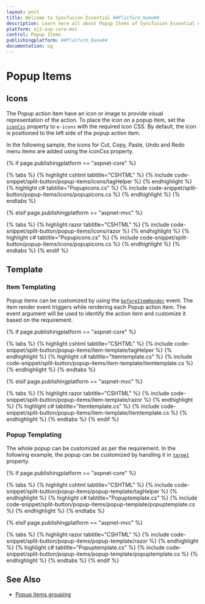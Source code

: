 ```yaml
---
layout: post
title: Welcome to Syncfusion Essential ##Platform_Name##
description: Learn here all about Popup Items of Syncfusion Essential ##Platform_Name## widgets based on HTML5 and jQuery.
platform: ej2-asp-core-mvc
control: Popup Items
publishingplatform: ##Platform_Name##
documentation: ug
---
```



# Popup Items

## Icons

The Popup action item have an icon or image to provide visual representation of the action. To place the icon on a popup
item, set the [`iconCss`](https://help.syncfusion.com/cr/aspnetcore-js2/Syncfusion.EJ2.SplitButtons.SplitButton.html#Syncfusion_EJ2_SplitButtons_SplitButton_IconCss) property to `e-icons` with the required icon CSS. By default, the icon is positioned to the left side of the popup action item.

In the following sample, the icons for Cut, Copy, Paste, Undo and Redo menu items are
added using the iconCss property.

{% if page.publishingplatform == "aspnet-core" %}

{% tabs %}
{% highlight cshtml tabtitle="CSHTML" %}
{% include code-snippet/split-button/popup-items/icons/tagHelper %}
{% endhighlight %}
{% highlight c# tabtitle="Popupicons.cs" %}
{% include code-snippet/split-button/popup-items/icons/popupicons.cs %}
{% endhighlight %}
{% endtabs %}

{% elsif page.publishingplatform == "aspnet-mvc" %}

{% tabs %}
{% highlight razor tabtitle="CSHTML" %}
{% include code-snippet/split-button/popup-items/icons/razor %}
{% endhighlight %}
{% highlight c# tabtitle="Popupicons.cs" %}
{% include code-snippet/split-button/popup-items/icons/popupicons.cs %}
{% endhighlight %}
{% endtabs %}
{% endif %}



## Template

### Item Templating

Popup items can be customized by using the [`beforeItemRender`](https://help.syncfusion.com/cr/aspnetcore-js2/Syncfusion.EJ2.SplitButtons.SplitButton.html#Syncfusion_EJ2_SplitButtons_SplitButton_BeforeItemRender) event. The item render event triggers while rendering each Popup
action item. The event argument will be used to identify the action item and customize it based on the requirement.

{% if page.publishingplatform == "aspnet-core" %}

{% tabs %}
{% highlight cshtml tabtitle="CSHTML" %}
{% include code-snippet/split-button/popup-items/item-template/tagHelper %}
{% endhighlight %}
{% highlight c# tabtitle="Itemtemplate.cs" %}
{% include code-snippet/split-button/popup-items/item-template/itemtemplate.cs %}
{% endhighlight %}
{% endtabs %}

{% elsif page.publishingplatform == "aspnet-mvc" %}

{% tabs %}
{% highlight razor tabtitle="CSHTML" %}
{% include code-snippet/split-button/popup-items/item-template/razor %}
{% endhighlight %}
{% highlight c# tabtitle="Itemtemplate.cs" %}
{% include code-snippet/split-button/popup-items/item-template/itemtemplate.cs %}
{% endhighlight %}
{% endtabs %}
{% endif %}



### Popup Templating

The whole popup can be customized as per the requirement. In the following example, the popup can be
customized by handling it in [`target`](https://help.syncfusion.com/cr/aspnetcore-js2/Syncfusion.EJ2.SplitButtons.SplitButton.html#Syncfusion_EJ2_SplitButtons_SplitButton_Target) property.

{% if page.publishingplatform == "aspnet-core" %}

{% tabs %}
{% highlight cshtml tabtitle="CSHTML" %}
{% include code-snippet/split-button/popup-items/popup-template/tagHelper %}
{% endhighlight %}
{% highlight c# tabtitle="Popuptemplate.cs" %}
{% include code-snippet/split-button/popup-items/popup-template/popuptemplate.cs %}
{% endhighlight %}
{% endtabs %}

{% elsif page.publishingplatform == "aspnet-mvc" %}

{% tabs %}
{% highlight razor tabtitle="CSHTML" %}
{% include code-snippet/split-button/popup-items/popup-template/razor %}
{% endhighlight %}
{% highlight c# tabtitle="Popuptemplate.cs" %}
{% include code-snippet/split-button/popup-items/popup-template/popuptemplate.cs %}
{% endhighlight %}
{% endtabs %}
{% endif %}



## See Also

* [Popup items grouping](./how-to/group-items-in-popup)